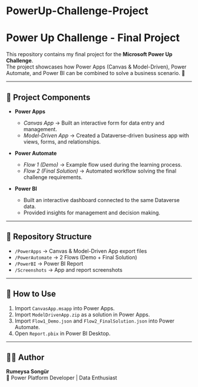 # PowerUp-Challenge-Project

# Power Up Challenge - Final Project

This repository contains my final project for the **Microsoft Power Up Challenge**.  
The project showcases how Power Apps (Canvas & Model-Driven), Power Automate, and Power BI can be combined to solve a business scenario. 🎯

---

## 📌 Project Components

- **Power Apps**
  - *Canvas App* → Built an interactive form for data entry and management.  
  - *Model-Driven App* → Created a Dataverse-driven business app with views, forms, and relationships.  

- **Power Automate**
  - *Flow 1 (Demo)* → Example flow used during the learning process.  
  - *Flow 2 (Final Solution)* → Automated workflow solving the final challenge requirements.  

- **Power BI**
  - Built an interactive dashboard connected to the same Dataverse data.  
  - Provided insights for management and decision making.  

---

## 📂 Repository Structure
- `/PowerApps` → Canvas & Model-Driven App export files  
- `/PowerAutomate` → 2 Flows (Demo + Final Solution)  
- `/PowerBI` → Power BI Report  
- `/Screenshots` → App and report screenshots  

---

## 🚀 How to Use
1. Import `CanvasApp.msapp` into Power Apps.  
2. Import `ModelDrivenApp.zip` as a solution in Power Apps.  
3. Import `Flow1_Demo.json` and `Flow2_FinalSolution.json` into Power Automate.  
4. Open `Report.pbix` in Power BI Desktop.  

---

## 👩‍💻 Author
**Rumeysa Songür**  
📌 Power Platform Developer | Data Enthusiast
